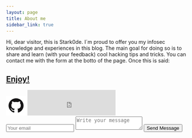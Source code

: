 ```yaml
---
layout: page
title: About me
sidebar_link: true
---
```


Hi, dear visitor, this is Stark0de. I´m proud to offer you my infosec knowledge and experiences in this blog. The main goal for doing so is to share and learn (with your feedback) cool hacking tips and tricks. You can contact me with the form at the botto  of the page. Once this is said:

<h2><a href="https://stark0de.github.io"><strong>Enjoy!</strong></a></h2>
<a href="https://github.com/stark0de"><img border="0" alt="Github" src="logo.jpg" width="54" height="54"></a>
 <iframe src="https://stark0de.github.io/badge.html" width="240" height="70" scrolling="no" frameborder="0"></iframe>
 
 <form method="POST" action="https://formspree.io/stark0de@protonmail.com">
  <input type="email" name="email" placeholder="Your email">
  <textarea name="message" placeholder="Write your message"></textarea>
  <button type="submit">Send Message</button>
</form>
